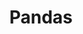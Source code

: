 ---
layout: toctree
title: Pandas
permalink: /blog/coding/python/frameworks/ml-dl-ds/pandas/

enumerate_grand_children: true
---